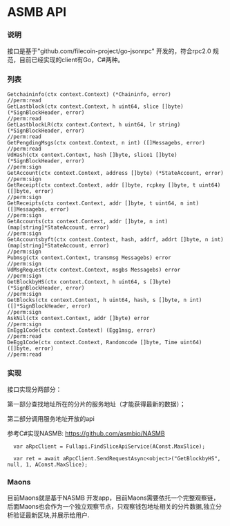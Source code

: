 # ASMB API

### 说明
接口是基于"github.com/filecoin-project/go-jsonrpc" 开发的，符合rpc2.0 规范，目前已经实现的client有Go，C#两种。
    
### 列表
    
	Getchaininfo(ctx context.Context) (*Chaininfo, error)                                                                                     //perm:read
	GetLastblock(ctx context.Context, h uint64, slice []byte) (*SignBlockHeader, error)                                                       //perm:read
	GetLastblockLR(ctx context.Context, h uint64, lr string) (*SignBlockHeader, error)                                                        //perm:read
	GetPengdingMsgs(ctx context.Context, n int) ([]Messagebs, error)                                                                          //perm:read
	VdHash(ctx context.Context, hash []byte, slice1 []byte) (*SignBlockHeader, error)                                                         //perm:sign
	GetAccount(ctx context.Context, address []byte) (*StateAccount, error)                                                                    //perm:sign
	GetReceipt(ctx context.Context, addr []byte, rcpkey []byte, t uint64) ([]byte, error)                                                     //perm:sign
	GetReceipts(ctx context.Context, addr []byte, t uint64, n int) ([]Messagebs, error)                                                       //perm:sign
	GetAccounts(ctx context.Context, addr []byte, n int) (map[string]*StateAccount, error)                                                    //perm:sign
	GetAccountsbyft(ctx context.Context, hash, addrf, addrt []byte, n int) (map[string]*StateAccount, error)                                  //perm:sign
	Pubmsg(ctx context.Context, transmsg Messagebs) error                                                                                     //perm:sign
	VdMsgRequest(ctx context.Context, msgbs Messagebs) error                                                                                  //perm:sign
	GetBlockbyHS(ctx context.Context, h uint64, s []byte) (*SignBlockHeader, error)                                                           //perm:sign
	GetBlocks(ctx context.Context, h uint64, hash, s []byte, n int) ([]*SignBlockHeader, error)                                               //perm:sign	
	AskNil(ctx context.Context, addr []byte) error                                                                                            //perm:sign
	EnEgg1Code(ctx context.Context) (Egg1msg, error)                                                                                          //perm:read
	DeEgg1Code(ctx context.Context, Randomcode []byte, Time uint64) ([]byte, error)                                                           //perm:read


### 实现

接口实现分两部分：

第一部分查找地址所在的分片的服务地址（才能获得最新的数据）；

第二部分调用服务地址开放的api

参考C#实现NASMB: https://github.com/asmbio/NASMB

```
  var aRpcClient = Fullapi.FindSliceApiService(AConst.MaxSlice);

  var ret = await aRpcClient.SendRequestAsync<object>("GetBlockbyHS", null, 1, AConst.MaxSlice);
```
### Maons

目前Maons就是基于NASMB 开发app，目前Maons需要依托一个完整观察链，后面Maons也会作为一个独立观察节点，只观察钱包地址相关的分片数据,独立分析验证最新区块,并展示给用户.
